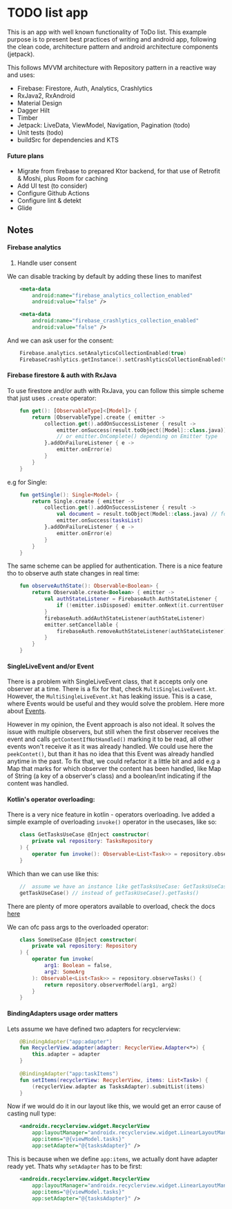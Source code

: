# TODO list app

This is an app with well known functionality of ToDo list. This example
purpose is to present best practices of writing and android app,
following the clean code, architecture pattern and android architecture
components (jetpack).

This follows MVVM architecture with Repository pattern in a reactive way
and uses:
- Firebase: Firestore, Auth, Analytics, Crashlytics
- RxJava2, RxAndroid
- Material Design
- Dagger Hilt
- Timber
- Jetpack: LiveData, ViewModel, Navigation, Pagination (todo)
- Unit tests (todo)
- buildSrc for dependencies and KTS

#### Future plans
- Migrate from firebase to prepared Ktor backend, for that use of
  Retrofit & Moshi, plus Room for caching
- Add UI test (to consider)
- Configure Github Actions
- Configure lint & detekt
- Glide

## Notes

#### Firebase analytics

1. Handle user consent

We can disable tracking by default by adding these lines to manifest

```xml
    <meta-data
        android:name="firebase_analytics_collection_enabled"
        android:value="false" />

    <meta-data
        android:name="firebase_crashlytics_collection_enabled"
        android:value="false" />
```
And we can ask user for the consent:

```kotlin
    Firebase.analytics.setAnalyticsCollectionEnabled(true)
    FirebaseCrashlytics.getInstance().setCrashlyticsCollectionEnabled(true)
```

#### Firebase firestore & auth with RxJava

To use firestore and/or auth with RxJava, you can follow this simple scheme that just uses `.create` operator:

```kotlin
    fun get(): [ObservableType]<[Model]> {
        return [ObservableType].create { emitter ->
            collection.get().addOnSuccessListener { result ->
                emitter.onSuccess(result.toObject([Model]::class.java))
                // or emitter.OnComplete() depending on Emitter type
            }.addOnFailureListener { e ->
                emitter.onError(e)
            }
        }
    }
```

e.g for Single:

```kotlin
    fun getSingle(): Single<Model> {
        return Single.create { emitter ->
            collection.get().addOnSuccessListener { result ->
                val document = result.toObject(Model::class.java) // for list: [.toObjects]
                emitter.onSuccess(tasksList)
            }.addOnFailureListener { e ->
                emitter.onError(e)
            }
        }
    }
```

The same scheme can be applied for authentication. There is a nice feature tho to observe auth state changes in real time:

```kotlin
    fun observeAuthState(): Observable<Boolean> {
        return Observable.create<Boolean> { emitter ->
            val authStateListener = FirebaseAuth.AuthStateListener {
                if (!emitter.isDisposed) emitter.onNext(it.currentUser != null)
            }
            firebaseAuth.addAuthStateListener(authStateListener)
            emitter.setCancellable {
                firebaseAuth.removeAuthStateListener(authStateListener)
            }
        }
    }
```

#### SingleLiveEvent and/or Event

There is a problem with SingleLiveEvent class, that it accepts only one observer at a time. There is a fix for that, check `MultiSingleLiveEvent.kt`.
However, the `MultiSingleLiveEvent.kt` has leaking issue. This is a case, where Events would be useful and they would solve the problem. Here more about
[Events](https://medium.com/androiddevelopers/livedata-with-snackbar-navigation-and-other-events-the-singleliveevent-case-ac2622673150).

However in my opinion, the Event approach is also not ideal. It solves the issue with multiple observers, but still when the first observer receives the
event and calls `getContentIfNotHandled()` marking it to be read, all other events won't receive it as it was already handled. We could use here the `peekContet()`, but
than it has no idea that this Event was already handled anytime in the past. To fix that, we could refactor it a little bit and add e.g a Map that marks for which
observer the content has been handled, like Map of String (a key of a observer's class) and a boolean/int indicating if the content was handled.

#### Kotlin's operator overloading:
There is a very nice feature in kotlin - operators overloading. Ive added a simple example of overloading `invoke()` operator in the usecases, like so:

```kotlin
    class GetTasksUseCase @Inject constructor(
        private val repository: TasksRepository
    ) {    
        operator fun invoke(): Observable<List<Task>> = repository.observeTasks()
    }
```

Which than we can use like this:

```kotlin
    //  assume we have an instance like getTasksUseCase: GetTasksUseCase
    getTaskUseCase() // instead of getTaskUseCase().getTasks()
```
There are plenty of more operators available to overload, check the docs [here](https://kotlinlang.org/docs/reference/operator-overloading.html)

We can ofc pass args to the overloaded operator:

```kotlin
    class SomeUseCase @Inject constructor(
        private val repository: Repository
    ) {    
        operator fun invoke(
            arg1: Boolean = false,
            arg2: SomeArg
        ): Observable<List<Task>> = repository.observeTasks() {
            return repository.observerModel(arg1, arg2)
        }
    }
```

#### BindingAdapters usage order matters
Lets assume we have defined two adapters for recyclerview:

```kotlin
    @BindingAdapter("app:adapter")
    fun RecyclerView.adapter(adapter: RecyclerView.Adapter<*>) {
        this.adapter = adapter
    }
    
    @BindingAdapter("app:taskItems")
    fun setItems(recyclerView: RecyclerView, items: List<Task>) {
        (recyclerView.adapter as TasksAdapter).submitList(items)
    }
```

Now if we would do it in our layout like this, we would get an error cause of casting null type:

```xml
    <androidx.recyclerview.widget.RecyclerView
        app:layoutManager="androidx.recyclerview.widget.LinearLayoutManager"
        app:items="@{viewModel.tasks}"
        app:setAdapter="@{tasksAdapter}" />
```

This is because when we define `app:items`, we actually dont have adapter ready yet. Thats why `setAdapter` has to be first:

```xml
    <androidx.recyclerview.widget.RecyclerView
        app:layoutManager="androidx.recyclerview.widget.LinearLayoutManager"
        app:items="@{viewModel.tasks}"
        app:setAdapter="@{tasksAdapter}" />
```
